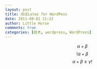 ```yaml
---
layout: post
title: 测试Latex for WordPess
date: 2011-09-01 21:22
author: Little Horse
comments: true
categories: [技术, wordpress, WordPress]
---
```

$$\alpha+\beta$$
$$!\alpha+\beta$$
$$\alpha+\beta\geq\gamma!$$
